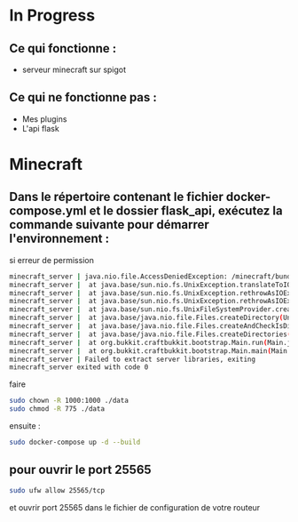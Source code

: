 # In Progress

## Ce qui fonctionne :
- serveur minecraft sur spigot

## Ce qui ne fonctionne pas :
- Mes plugins
- L'api flask

# Minecraft

## Dans le répertoire contenant le fichier docker-compose.yml et le dossier flask_api, exécutez la commande suivante pour démarrer l'environnement :

si erreur de permission
```sh
minecraft_server | java.nio.file.AccessDeniedException: /minecraft/bundler
minecraft_server | 	at java.base/sun.nio.fs.UnixException.translateToIOException(Unknown Source)
minecraft_server | 	at java.base/sun.nio.fs.UnixException.rethrowAsIOException(Unknown Source)
minecraft_server | 	at java.base/sun.nio.fs.UnixException.rethrowAsIOException(Unknown Source)
minecraft_server | 	at java.base/sun.nio.fs.UnixFileSystemProvider.createDirectory(Unknown Source)
minecraft_server | 	at java.base/java.nio.file.Files.createDirectory(Unknown Source)
minecraft_server | 	at java.base/java.nio.file.Files.createAndCheckIsDirectory(Unknown Source)
minecraft_server | 	at java.base/java.nio.file.Files.createDirectories(Unknown Source)
minecraft_server | 	at org.bukkit.craftbukkit.bootstrap.Main.run(Main.java:38)
minecraft_server | 	at org.bukkit.craftbukkit.bootstrap.Main.main(Main.java:27)
minecraft_server | Failed to extract server libraries, exiting
minecraft_server exited with code 0
```

faire
```sh
sudo chown -R 1000:1000 ./data
sudo chmod -R 775 ./data
```

ensuite :

```sh
sudo docker-compose up -d --build
```

## pour ouvrir le port 25565

```sh
sudo ufw allow 25565/tcp
```

et ouvrir port 25565 dans le fichier de configuration de votre routeur
